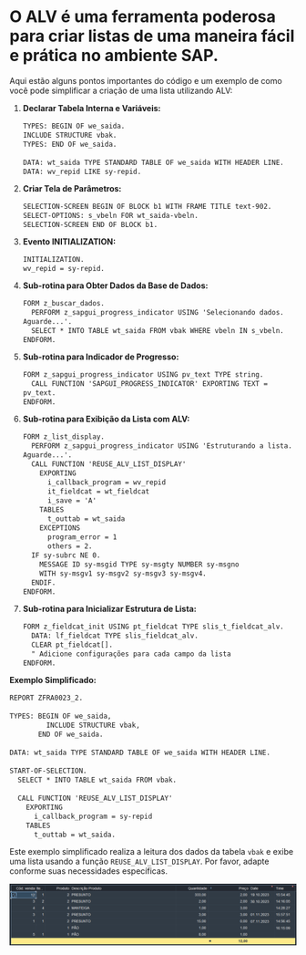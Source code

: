 # O ALV é uma ferramenta poderosa para criar listas de uma maneira fácil e prática no ambiente SAP.

Aqui estão alguns pontos importantes do código e um exemplo de como você pode simplificar a criação de uma lista utilizando ALV:

1. **Declarar Tabela Interna e Variáveis:**
   ```ABAP
   TYPES: BEGIN OF we_saida.
   INCLUDE STRUCTURE vbak.
   TYPES: END OF we_saida.

   DATA: wt_saida TYPE STANDARD TABLE OF we_saida WITH HEADER LINE.
   DATA: wv_repid LIKE sy-repid.
   ```

2. **Criar Tela de Parâmetros:**
   ```ABAP
   SELECTION-SCREEN BEGIN OF BLOCK b1 WITH FRAME TITLE text-902.
   SELECT-OPTIONS: s_vbeln FOR wt_saida-vbeln.
   SELECTION-SCREEN END OF BLOCK b1.
   ```

3. **Evento INITIALIZATION:**
   ```ABAP
   INITIALIZATION.
   wv_repid = sy-repid.
   ```

4. **Sub-rotina para Obter Dados da Base de Dados:**
   ```ABAP
   FORM z_buscar_dados.
     PERFORM z_sapgui_progress_indicator USING 'Selecionando dados. Aguarde...'.
     SELECT * INTO TABLE wt_saida FROM vbak WHERE vbeln IN s_vbeln.
   ENDFORM.
   ```

5. **Sub-rotina para Indicador de Progresso:**
   ```ABAP
   FORM z_sapgui_progress_indicator USING pv_text TYPE string.
     CALL FUNCTION 'SAPGUI_PROGRESS_INDICATOR' EXPORTING TEXT = pv_text.
   ENDFORM.
   ```

6. **Sub-rotina para Exibição da Lista com ALV:**
   ```ABAP
   FORM z_list_display.
     PERFORM z_sapgui_progress_indicator USING 'Estruturando a lista. Aguarde...'.
     CALL FUNCTION 'REUSE_ALV_LIST_DISPLAY'
       EXPORTING
         i_callback_program = wv_repid
         it_fieldcat = wt_fieldcat
         i_save = 'A'
       TABLES
         t_outtab = wt_saida
       EXCEPTIONS
         program_error = 1
         others = 2.
     IF sy-subrc NE 0.
       MESSAGE ID sy-msgid TYPE sy-msgty NUMBER sy-msgno
       WITH sy-msgv1 sy-msgv2 sy-msgv3 sy-msgv4.
     ENDIF.
   ENDFORM.
   ```

7. **Sub-rotina para Inicializar Estrutura de Lista:**
   ```ABAP
   FORM z_fieldcat_init USING pt_fieldcat TYPE slis_t_fieldcat_alv.
     DATA: lf_fieldcat TYPE slis_fieldcat_alv.
     CLEAR pt_fieldcat[].
     " Adicione configurações para cada campo da lista
   ENDFORM.
   ```

**Exemplo Simplificado:**
```ABAP
REPORT ZFRA0023_2.

TYPES: BEGIN OF we_saida,
         INCLUDE STRUCTURE vbak,
       END OF we_saida.

DATA: wt_saida TYPE STANDARD TABLE OF we_saida WITH HEADER LINE.

START-OF-SELECTION.
  SELECT * INTO TABLE wt_saida FROM vbak.

  CALL FUNCTION 'REUSE_ALV_LIST_DISPLAY'
    EXPORTING
      i_callback_program = sy-repid
    TABLES
      t_outtab = wt_saida.
```

Este exemplo simplificado realiza a leitura dos dados da tabela `vbak` e exibe uma lista usando a função `REUSE_ALV_LIST_DISPLAY`. Por favor, adapte conforme suas necessidades específicas.

<p align="center">
  <img src="Screenshot_3.png" alt="Img">
</p>
